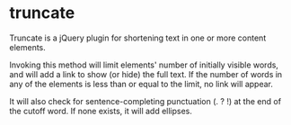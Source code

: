 truncate
========

Truncate is a jQuery plugin for shortening text in one or more content elements.

Invoking this method will limit elements' number of initially visible words, and will add a link to show (or hide) the full text. If the number of words in any of the elements is less than or equal to the limit, no link will appear.

It will also check for sentence-completing punctuation (. ? !) at the end of the cutoff word. If none exists, it will add ellipses.
